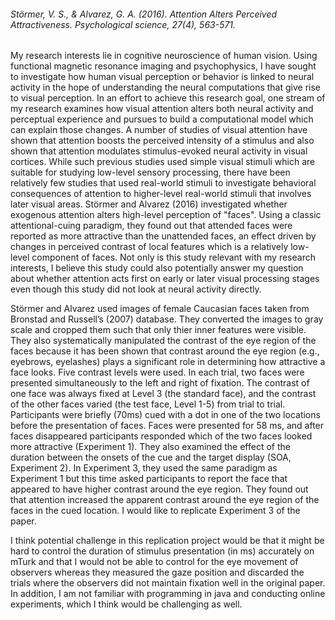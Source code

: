###### Störmer, V. S., & Alvarez, G. A. (2016). Attention Alters Perceived Attractiveness. Psychological science, 27(4), 563-571.

My research interests lie in cognitive neuroscience of human vision. Using functional magnetic resonance imaging and psychophysics, I have sought to investigate how human visual perception or behavior is linked to neural activity in the hope of understanding the neural computations that give rise to visual perception. In an effort to achieve this research goal, one stream of my research examines how visual attention alters both neural activity and perceptual experience and pursues to build a computational model which can explain those changes. A number of studies of visual attention have shown that attention boosts the perceived intensity of a stimulus and also shown that attention modulates stimulus-evoked neural activity in visual cortices. While such previous studies used simple visual stimuli which are suitable for studying low-level sensory processing, there have been relatively few studies that used real-world stimuli to investigate behavioral consequences of attention to higher-level real-world stimuli that involves later visual areas. Störmer and Alvarez (2016) investigated whether exogenous attention alters high-level perception of "faces". Using a classic attentional-cuing paradigm, they found out that attended faces were reported as more attractive than the unattended faces, an effect driven by changes in perceived contrast of local features which is a relatively low-level component of faces. Not only is this study relevant with my research interests, I believe this study could also potentially answer my question about whether attention acts first on early or later visual processing stages even though this study did not look at neural activity directly.

Störmer and Alvarez used images of female Caucasian faces taken from Bronstad and Russell’s (2007) database. They converted the images to gray scale and cropped them such that only thier inner features were visible. They also systematically manipulated the contrast of the eye region of the faces because it has been shown that contrast around the eye region (e.g., eyebrows, eyelashes) plays a significant role in determining how attractive a face looks. Five contrast levels were used. In each trial, two faces were presented simultaneously to the left and right of fixation. The contrast of one face was always fixed at Level 3 (the standard face), and the contrast of the other faces varied (the test face, Level 1-5) from trial to trial. Participants were briefly (70ms) cued with a dot in one of the two locations before the presentation of faces. Faces were presented for 58 ms, and after faces disappeared participants responded which of the two faces looked more attractive (Experiment 1). They also examined the effect of the duration between the onsets of the cue and the target display (SOA, Experiment 2). In Experiment 3, they used the same paradigm as Experiment 1 but this time asked participants to report the face that appeared to have higher contrast around the eye region. They found out that attention increased the apparent contrast around the eye region of the faces in the cued location. I would like to replicate Experiment 3 of the paper.

I think potential challenge in this replication project would be that it might be hard to control the duration of stimulus presentation (in ms) accurately on mTurk and that I would not be able to control for the eye movement of observers whereas they measured the gaze position and discarded the trials where the observers did not maintain fixation well in the original paper. In addition, I am not familiar with programming in java and conducting online experiments, which I think would be challenging as well.
